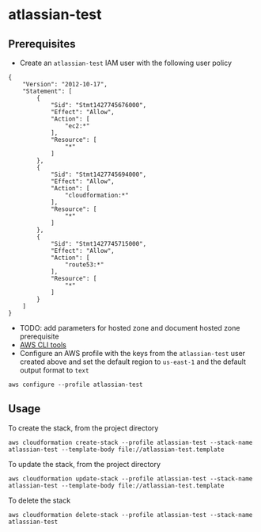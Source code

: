 # atlassian-test

## Prerequisites

- Create an `atlassian-test` IAM user with the following user policy

```
{
    "Version": "2012-10-17",
    "Statement": [
        {
            "Sid": "Stmt1427745676000",
            "Effect": "Allow",
            "Action": [
                "ec2:*"
            ],
            "Resource": [
                "*"
            ]
        },
        {
            "Sid": "Stmt1427745694000",
            "Effect": "Allow",
            "Action": [
                "cloudformation:*"
            ],
            "Resource": [
                "*"
            ]
        },
        {
            "Sid": "Stmt1427745715000",
            "Effect": "Allow",
            "Action": [
                "route53:*"
            ],
            "Resource": [
                "*"
            ]
        }
    ]
}
```

- TODO: add parameters for hosted zone and document hosted zone prerequisite
- [AWS CLI tools](http://docs.aws.amazon.com/cli/latest/userguide/installing.html)
- Configure an AWS profile with the keys from the `atlassian-test` user created above and set the default region to `us-east-1` and the default output format to `text`

```
aws configure --profile atlassian-test
```

## Usage

To create the stack, from the project directory

```
aws cloudformation create-stack --profile atlassian-test --stack-name atlassian-test --template-body file://atlassian-test.template
```

To update the stack, from the project directory

```
aws cloudformation update-stack --profile atlassian-test --stack-name atlassian-test --template-body file://atlassian-test.template
```

To delete the stack

```
aws cloudformation delete-stack --profile atlassian-test --stack-name atlassian-test
```
